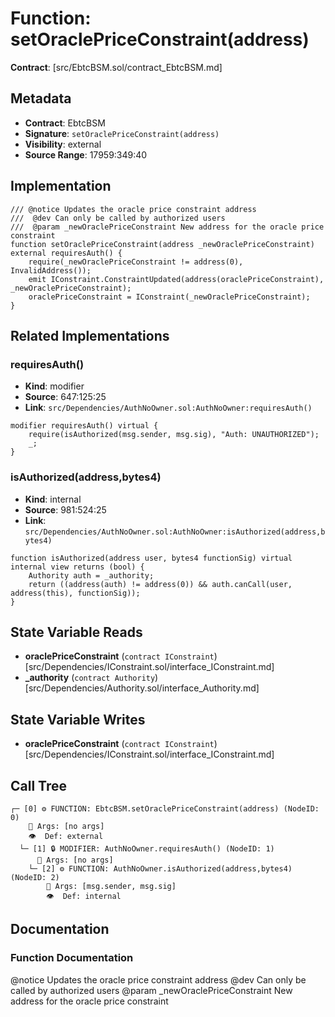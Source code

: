 # Function: setOraclePriceConstraint(address)

**Contract**: [src/EbtcBSM.sol/contract_EbtcBSM.md]

## Metadata

- **Contract**: EbtcBSM
- **Signature**: `setOraclePriceConstraint(address)`
- **Visibility**: external
- **Source Range**: 17959:349:40

## Implementation

```solidity
/// @notice Updates the oracle price constraint address
///  @dev Can only be called by authorized users
///  @param _newOraclePriceConstraint New address for the oracle price constraint
function setOraclePriceConstraint(address _newOraclePriceConstraint) external requiresAuth() {
    require(_newOraclePriceConstraint != address(0), InvalidAddress());
    emit IConstraint.ConstraintUpdated(address(oraclePriceConstraint), _newOraclePriceConstraint);
    oraclePriceConstraint = IConstraint(_newOraclePriceConstraint);
}
```

## Related Implementations

### requiresAuth()

- **Kind**: modifier
- **Source**: 647:125:25
- **Link**: `src/Dependencies/AuthNoOwner.sol:AuthNoOwner:requiresAuth()`

```solidity
modifier requiresAuth() virtual {
    require(isAuthorized(msg.sender, msg.sig), "Auth: UNAUTHORIZED");
    _;
}
```

### isAuthorized(address,bytes4)

- **Kind**: internal
- **Source**: 981:524:25
- **Link**: `src/Dependencies/AuthNoOwner.sol:AuthNoOwner:isAuthorized(address,bytes4)`

```solidity
function isAuthorized(address user, bytes4 functionSig) virtual internal view returns (bool) {
    Authority auth = _authority;
    return ((address(auth) != address(0)) && auth.canCall(user, address(this), functionSig));
}
```

## State Variable Reads

- **oraclePriceConstraint** (`contract IConstraint`) [src/Dependencies/IConstraint.sol/interface_IConstraint.md]
- **_authority** (`contract Authority`) [src/Dependencies/Authority.sol/interface_Authority.md]

## State Variable Writes

- **oraclePriceConstraint** (`contract IConstraint`) [src/Dependencies/IConstraint.sol/interface_IConstraint.md]

## Call Tree

```
┌─ [0] ⚙️ FUNCTION: EbtcBSM.setOraclePriceConstraint(address) (NodeID: 0)
    💬 Args: [no args]
    👁️  Def: external
  └─ [1] 🔒 MODIFIER: AuthNoOwner.requiresAuth() (NodeID: 1)
      💬 Args: [no args]
    └─ [2] ⚙️ FUNCTION: AuthNoOwner.isAuthorized(address,bytes4) (NodeID: 2)
        💬 Args: [msg.sender, msg.sig]
        👁️  Def: internal
```

## Documentation

### Function Documentation

@notice Updates the oracle price constraint address
 @dev Can only be called by authorized users
 @param _newOraclePriceConstraint New address for the oracle price constraint
